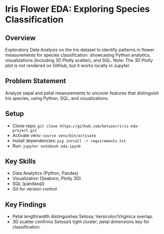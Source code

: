 

# Iris Flower EDA: Exploring Species Classification

## Overview
Exploratory Data Analysis on the Iris dataset to identify patterns in flower measurements for species classification. showcasing Python analytics, visualizations (including 3D Plotly scatter), and SQL. Note: The 3D Plotly plot is not rendered on GitHub, but it works locally in Jupyter.

## Problem Statement
Analyze sepal and petal measurements to uncover features that distinguish Iris species, using Python, SQL, and visualizations.

## Setup
- Clone repo: `git clone https://github.com/ketuser/iris-eda-project.git`
- Activate venv: `source venv/bin/activate`
- Install dependencies: `pip install -r requirements.txt`
- Run: `jupyter notebook eda.ipynb`

## Key Skills
- Data Analytics (Python, Pandas)
- Visualization (Seaborn, Plotly 3D)
- SQL (pandasql)
- Git for version control

## Key Findings
- Petal length/width distinguishes Setosa; Versicolor/Virginica overlap.
- 3D scatter confirms Setosa’s tight cluster; petal dimensions key for classification.


